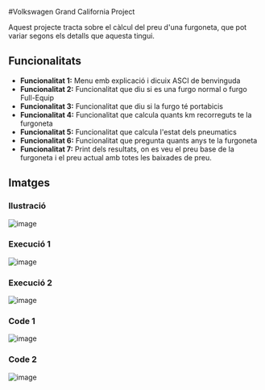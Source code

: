 #Volkswagen Grand California Project

Aquest projecte tracta sobre el càlcul del preu d'una furgoneta, que pot variar segons els detalls que aquesta tingui.

## Funcionalitats

- **Funcionalitat 1:** Menu emb explicació i dicuix ASCI de benvinguda
- **Funcionalitat 2:** Funcionalitat que diu si es una furgo normal o furgo Full-Equip
- **Funcionalitat 3:** Funcionalitat que diu si la furgo té portabicis
- **Funcionalitat 4:** Funcionalitat que calcula quants km recorreguts te la furgoneta
- **Funcionalitat 5:** Funcionalitat que calcula l'estat dels pneumatics
- **Funcionalitat 6:** Funcionalitat que pregunta quants anys te la furgoneta
- **Funcionalitat 7:** Print dels resultats, on es veu el preu base de la furgoneta i el preu actual amb totes les baixades de preu.

## Imatges

### Ilustració
![image](https://github.com/oscarsxrrano/VolksProject/assets/153606230/e0ff1a3a-51ce-4faf-99b1-21153faf83bb)

### Execució 1
![image](https://github.com/oscarsxrrano/VolksProject/assets/153606230/3dfd064f-204c-4ad7-a475-04badd625d69)

### Execució 2
![image](https://github.com/oscarsxrrano/VolksProject/assets/153606230/4a22e412-2c55-417a-a932-9990b0dfd3b9)

### Code 1
![image](https://github.com/oscarsxrrano/VolksProject/assets/153606230/1e83d45d-bdd8-4b9b-b89e-bc80d7fe3e1a)

### Code 2
![image](https://github.com/oscarsxrrano/VolksProject/assets/153606230/61a6fc1d-d858-4436-97e6-6f469bff8e2c)
